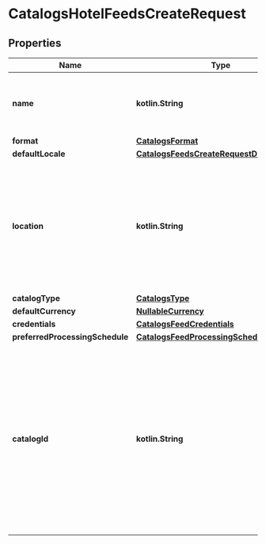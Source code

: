 
# CatalogsHotelFeedsCreateRequest

## Properties
Name | Type | Description | Notes
------------ | ------------- | ------------- | -------------
**name** | **kotlin.String** | A human-friendly name associated to a given feed. | 
**format** | [**CatalogsFormat**](CatalogsFormat.md) |  | 
**defaultLocale** | [**CatalogsFeedsCreateRequestDefaultLocale**](CatalogsFeedsCreateRequestDefaultLocale.md) |  | 
**location** | **kotlin.String** | The URL where a feed is available for download. This URL is what Pinterest will use to download a feed for processing. | 
**catalogType** | [**CatalogsType**](CatalogsType.md) |  | 
**defaultCurrency** | [**NullableCurrency**](NullableCurrency.md) |  |  [optional]
**credentials** | [**CatalogsFeedCredentials**](CatalogsFeedCredentials.md) |  |  [optional]
**preferredProcessingSchedule** | [**CatalogsFeedProcessingSchedule**](CatalogsFeedProcessingSchedule.md) |  |  [optional]
**catalogId** | **kotlin.String** | Catalog id pertaining to the feed. If not provided, feed will use a default catalog based on type. At the moment a catalog can not have multiple hotel feeds but this will change in the future. |  [optional]



